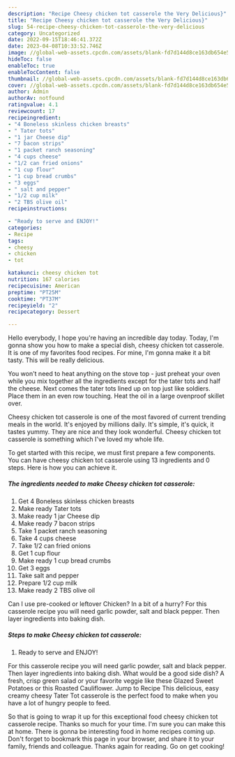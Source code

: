 ```yaml
---
description: "Recipe Cheesy chicken tot casserole the Very Delicious}"
title: "Recipe Cheesy chicken tot casserole the Very Delicious}"
slug: 54-recipe-cheesy-chicken-tot-casserole-the-very-delicious
category: Uncategorized
date: 2022-09-15T18:46:41.372Z
date: 2023-04-08T10:33:52.746Z
image: //global-web-assets.cpcdn.com/assets/blank-fd7d144d8ce163db654e5a02c40b08a2775adb7897d16e4062681dc7e1b2800f.png
hideToc: false
enableToc: true
enableTocContent: false
thumbnail: //global-web-assets.cpcdn.com/assets/blank-fd7d144d8ce163db654e5a02c40b08a2775adb7897d16e4062681dc7e1b2800f.png
cover: //global-web-assets.cpcdn.com/assets/blank-fd7d144d8ce163db654e5a02c40b08a2775adb7897d16e4062681dc7e1b2800f.png
author: Admin
authorAv: notfound
ratingvalue: 4.1
reviewcount: 17
recipeingredient:
- "4 Boneless skinless chicken breasts"
- " Tater tots"
- "1 jar Cheese dip"
- "7 bacon strips"
- "1 packet ranch seasoning"
- "4 cups cheese"
- "1/2 can fried onions"
- "1 cup flour"
- "1 cup bread crumbs"
- "3 eggs"
- " salt and pepper"
- "1/2 cup milk"
- "2 TBS olive oil"
recipeinstructions:

- "Ready to serve and ENJOY!"
categories:
- Recipe
tags:
- cheesy
- chicken
- tot

katakunci: cheesy chicken tot 
nutrition: 167 calories
recipecuisine: American
preptime: "PT25M"
cooktime: "PT37M"
recipeyield: "2"
recipecategory: Dessert

---
```



Hello everybody, I hope you're having an incredible day today. Today, I'm gonna show you how to make a special dish, cheesy chicken tot casserole. It is one of my favorites food recipes. For mine, I'm gonna make it a bit tasty. This will be really delicious.

You won&#39;t need to heat anything on the stove top - just preheat your oven while you mix together all the ingredients except for the tater tots and half the cheese. Next comes the tater tots lined up on top just like soldiers. Place them in an even row touching. Heat the oil in a large ovenproof skillet over.

Cheesy chicken tot casserole is one of the most favored of current trending meals in the world. It's enjoyed by millions daily. It's simple, it's quick, it tastes yummy. They are nice and they look wonderful. Cheesy chicken tot casserole is something which I've loved my whole life.


To get started with this recipe, we must first prepare a few components. You can have cheesy chicken tot casserole using 13 ingredients and 0 steps. Here is how you can achieve it.

<!--inarticleads1-->

##### The ingredients needed to make Cheesy chicken tot casserole:

1. Get 4 Boneless skinless chicken breasts
1. Make ready  Tater tots
1. Make ready 1 jar Cheese dip
1. Make ready 7 bacon strips
1. Take 1 packet ranch seasoning
1. Take 4 cups cheese
1. Take 1/2 can fried onions
1. Get 1 cup flour
1. Make ready 1 cup bread crumbs
1. Get 3 eggs
1. Take  salt and pepper
1. Prepare 1/2 cup milk
1. Make ready 2 TBS olive oil


Can I use pre-cooked or leftover Chicken? In a bit of a hurry? For this casserole recipe you will need garlic powder, salt and black pepper. Then layer ingredients into baking dish. 

<!--inarticleads2-->

##### Steps to make Cheesy chicken tot casserole:


1. Ready to serve and ENJOY!

For this casserole recipe you will need garlic powder, salt and black pepper. Then layer ingredients into baking dish. What would be a good side dish? A fresh, crisp green salad or your favorite veggie like these Glazed Sweet Potatoes or this Roasted Cauliflower. Jump to Recipe This delicious, easy creamy cheesy Tater Tot casserole is the perfect food to make when you have a lot of hungry people to feed. 

So that is going to wrap it up for this exceptional food cheesy chicken tot casserole recipe. Thanks so much for your time. I'm sure you can make this at home. There is gonna be interesting food in home recipes coming up. Don't forget to bookmark this page in your browser, and share it to your family, friends and colleague. Thanks again for reading. Go on get cooking!
